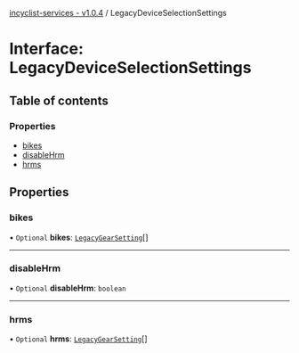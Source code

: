 [incyclist-services - v1.0.4](../README.md) / LegacyDeviceSelectionSettings

# Interface: LegacyDeviceSelectionSettings

## Table of contents

### Properties

- [bikes](LegacyDeviceSelectionSettings.md#bikes)
- [disableHrm](LegacyDeviceSelectionSettings.md#disablehrm)
- [hrms](LegacyDeviceSelectionSettings.md#hrms)

## Properties

### bikes

• `Optional` **bikes**: [`LegacyGearSetting`](LegacyGearSetting.md)[]

___

### disableHrm

• `Optional` **disableHrm**: `boolean`

___

### hrms

• `Optional` **hrms**: [`LegacyGearSetting`](LegacyGearSetting.md)[]
